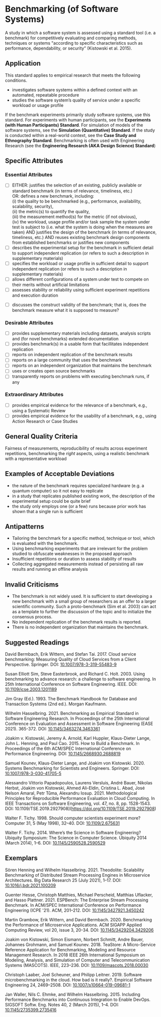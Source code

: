 # Benchmarking (of Software Systems)
<standard name="Benchmarking (of Software Systems)">

A study in which a software system is assessed using a standard tool (i.e. a benchmark) for competitively evaluating and comparing methods, techniques or systems "according to specific characteristics such as performance, dependability, or security” (Kistowski et al. 2015).          

## Application 

This standard applies to empirical research that meets the following conditions.

-   investigates software systems within a defined context with an automated, repeatable procedure
-   studies the software system’s quality of service under a specific workload or usage profile

If the benchmark experiments primarily study software systems, use this standard. 
For experiments with human participants, see the **Experiments (with Human Participants) Standard**.
For simulation of models of the software systems, see the **Simulation (Quantitative) Standard**.
If the study is conducted within a real-world context, see the **Case Study and Ethnography Standard**.
Benchmarking is often used with Engineering Research (see the **Engineering Research (AKA Design Science) Standard**)

## Specific Attributes
### Essential Attributes
<checklist name="Essential">

<method>        
        
- [ ]   EITHER: justifies the selection of an existing, publicly available or standard benchmark (in terms of relevance, timeliness, etc.)  
        OR: defines a new benchmark, including:   
        (i)   the quality to be benchmarked (e.g., performance, availability, scalability, security),  
        (ii)  the metric(s) to quantify the quality,   
        (iii) the measurement method(s) for the metric (if not obvious),   
        (iv)  the workload, usage profile and/or task sample the system under test is subject to (i.e. what the system is doing when the measures are taken)
        AND justifies the design of the benchmark (in terms of relevance, timeliness, etc.)
        AND reuses existing benchmark design components from established benchmarks or justifies new components
- [ ]   describes the experimental setup for the benchmark in sufficient detail to support independent replication (or refers to such a description in supplementary materials)
- [ ]   specifies the workload or usage profile in sufficient detail to support independent replication (or refers to such a description in supplementary materials)
- [ ]   allows different configurations of a system under test to compete on their merits without artificial limitations
- [ ]   assesses stability or reliability using sufficient experiment repetitions and execution duration 
        
<discussion>
            
- [ ]   discusses the construct validity of the benchmark; that is, does the benchmark measure what it is supposed to measure?  
        
<other>                


</checklist>
    
### Desirable Attributes
<checklist name="Desirable">
    
- [ ]   provides supplementary materials including datasets, analysis scripts and (for novel benchmarks) extended documentation
- [ ]   provides benchmark(s) in a usable form that facillitates independent replication  
- [ ]	reports on independent replication of the benchmark results
- [ ]	reports on a large community that uses the benchmark
- [ ]	reports on an independent organization that maintains the benchmark
- [ ]	uses or creates open source benchmarks
- [ ]   transparently reports on problems with executing benchmark runs, if any

</checklist>
    
### Extraordinary Attributes
<checklist name="Extraordinary">

- [ ] provides empirical evidence for the relevance of a benchmark, e.g., using a Systematic Review
- [ ] provides empirical evidence for the usability of a benchmark, e.g., using Action Research or Case Studies

</checklist>
     
## General Quality Criteria 

Fairness of measurements, reproducibility of results across experiment repetitions, benchmarking the *right* aspects, using a realistic benchmark with a representative workload

## Examples of Acceptable Deviations 

-   the nature of the benchmark requires specialized hardware (e.g. a quantum computer) so it not easy to replicate
-   in a study that replicates published existing work, the description of the experimental setup could be quite brief
-   the study only employs one (or a few) runs because prior work has shown that a single run is sufficient

## Antipatterns 

-   Tailoring the benchmark for a specific method, technique or tool, which is evaluated with the benchmark.
-   Using benchmarking experiments that are irrelevant for the problem studied to obfuscate weaknesses in the proposed approach
-   Insufficient repetitions or duration to assess stability of results 
-   Collecting aggregated measurements instead of persisting all raw results and running an offline analysis

## Invalid Criticisms 

-   The benchmark is not widely used. It is sufficient to start developing a new benchmark with a small group of researchers as an offer to a larger scientific community. Such a proto-benchmark (Sim et al. 2003) can act as a template to further the discussion of the topic and to initialize the consensus process.
-   No independent replication of the benchmark results is reported.
-   There is no independent organization that maintains the benchmark.

## Suggested Readings

David Bermbach, Erik Wittern, and Stefan Tai. 2017. Cloud service benchmarking: Measuring Quality of Cloud Services from a Client Perspective. Springer. DOI: [10.1007/978-3-319-55483-9](https://doi.org/10.1007/978-3-319-55483-9)

Susan Elliott Sim, Steve Easterbrook, and Richard C. Holt. 2003. Using benchmarking to advance research: a challenge to software engineering. In 25th International Conference on Software Engineering. IEEE. DOI: [10.1109/icse.2003.1201189](https://doi.org/10.1109/icse.2003.1201189)

Jim Gray (Ed.). 1993. The Benchmark Handbook for Database and Transaction Systems (2nd ed.). Morgan Kaufmann.

Wilhelm Hasselbring. 2021. Benchmarking as Empirical Standard in Software Engineering Research. In Proceedings of the 25th International Conference on Evaluation and Assessment in Software Engineering (EASE 2021). 365-372. DOI: [10.1145/3463274.3463361](https://doi.org/10.1145/3463274.3463361)

Jóakim v. Kistowski, Jeremy A. Arnold, Karl Huppler, Klaus-Dieter Lange, John L. Henning, and Paul Cao. 2015. How to Build a Benchmark. In Proceedings of the 6th ACM/SPEC International Conference on Performance Engineering. DOI: [10.1145/2668930.2688819](https://doi.org/10.1145/2668930.2688819)

Samuel Kounev, Klaus-Dieter Lange, and Jóakim von Kistowski. 2020. Systems Benchmarking for Scientists and Engineers. Springer. DOI: [10.1007/978-3-030-41705-5](https://doi.org/10.1007/978-3-030-41705-5)

Alessandro Vittorio Papadopoulos,  Laurens Versluis, André Bauer, Nikolas Herbst,  Jóakim von Kistowski, Ahmed Ali-Eldin, Cristina L. Abad,  José Nelson Amaral, Petr Tůma, Alexandru Iosup. 2021. Methodological Principles for Reproducible Performance Evaluation in Cloud Computing. In IEEE Transactions on Software Engineering, vol. 47, no. 8, pp. 1528-1543. DOI: 10.1109/TSE.2019.2927908](https://doi.org/10.1109/TSE.2019.2927908)

Walter F. Tichy. 1998. Should computer scientists experiment more? Computer 31, 5 (May 1998), 32–40. DOI: [10.1109/2.675631](https://doi.org/10.1109/2.675631)

Walter F. Tichy. 2014. Where’s the Science in Software Engineering? Ubiquity Symposium: The Science in Computer Science. Ubiquity 2014 (March 2014), 1–6.  DOI: [10.1145/2590528.2590529](https://doi.org/10.1145/2590528.2590529)


## Exemplars

Sören Henning and Wilhelm Hasselbring. 2021. Theodolite: Scalability Benchmarking
of Distributed Stream Processing Engines in Microservice Architectures.
Big Data Research 25 (July 2021), 1–17. DOI: [10.1016/j.bdr.2021.100209](https://doi.org/10.1016/j.bdr.2021.100209)

Guenter Hesse, Christoph Matthies, Michael Perscheid, Matthias Uflacker, and Hasso Plattner. 2021. ESPBench: The Enterprise Stream Processing Benchmark. In ACM/SPEC International Conference on Performance Engineering (ICPE '21). ACM, 201–212. DOI: [10.1145/3427921.3450242](https://doi.org/10.1145/3427921.3450242)

Martin Grambow, Erik Wittern, and David Bermbach. 2020. Benchmarking the Performance of Microservice Applications. ACM SIGAPP Applied Computing Review, vol 20, issue 3, 20-34. DOI: [10.1145/3429204.3429206](https://doi.org/10.1145/3429204.3429206)
    
Joakim von Kistowski, Simon Eismann, Norbert Schmitt, Andre Bauer, Johannes Grohmann, and Samuel Kounev. 2018. TeaStore: A Micro-Service Reference Application for Benchmarking, Modeling and Resource Management Research. In 2018 IEEE 26th International Symposium on Modeling, Analysis, and Simulation of Computer and Telecommunication Systems (MASCOTS). IEEE, 223–236. DOI: [10.1109/mascots.2018.00030](https://doi.org/10.1109/mascots.2018.00030)

Christoph Laaber, Joel Scheuner, and Philipp Leitner. 2019. Software microbenchmarking in the cloud. How bad is it really?. Empirical Software Engineering 24, 2469–2508. DOI: [10.1007/s10664-019-09681-1](https://doi.org/10.1007/s10664-019-09681-1)

Jan Waller, Nils C. Ehmke, and Wilhelm Hasselbring. 2015. Including Performance Benchmarks into Continuous Integration to Enable DevOps. SIGSOFT Softw. Eng. Notes 40, 2 (March 2015), 1–4. DOI: [10.1145/2735399.2735416](https://doi.org/10.1145/2735399.2735416)

</standard>
